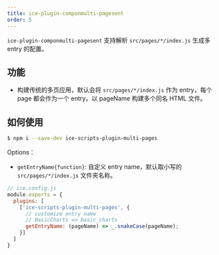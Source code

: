 ```yaml
---
title: ice-plugin-componmulti-pagesent
order: 5
---
```


`ice-plugin-componmulti-pagesent` 支持解析 `src/pages/*/index.js` 生成多 entry 的配置。

## 功能

- 构建传统的多页应用，默认会将 `src/pages/*/index.js` 作为 entry，每个 page 都会作为一个 entry，以 pageName 构建多个同名 HTML 文件。

## 如何使用

```bash
$ npm i --save-dev ice-scripts-plugin-multi-pages
```

Options：

- `getEntryName{function}`: 自定义 entry name，默认取小写的 `src/pages/*/index.js` 文件夹名称。

```js
// ice.config.js
module.exports = {
  plugins: [
    ['ice-scripts-plugin-multi-pages', {
      // customize entry name
      // BasicCharts => basic_charts
      getEntryName: (pageName) => _.snakeCase(pageName);
    }]
  ]
}
```